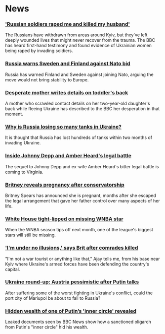 # News
### ['Russian soldiers raped me and killed my husband'](https://www.bbc.com/news/world-europe-61071243)
The Russians have withdrawn from areas around Kyiv, but they've left deeply wounded lives that might never recover from the trauma. The BBC has heard first-hand testimony and found evidence of Ukrainian women being raped by invading soldiers.
### [Russia warns Sweden and Finland against Nato bid](https://www.bbc.com/news/world-europe-61066503)
Russia has warned Finland and Sweden against joining Nato, arguing the move would not bring stability to Europe. 
### [Desperate mother writes details on toddler's back](https://www.bbc.com/news/world-europe-61071172)
A mother who scrawled contact details on her two-year-old daughter's back while fleeing Ukraine has described to the BBC her desperation in that moment.
### [Why is Russia losing so many tanks in Ukraine?](https://www.bbc.com/news/world-61021388)
It is thought that Russia has lost hundreds of tanks within two months of invading Ukraine.
### [Inside Johnny Depp and Amber Heard's legal battle](https://www.bbc.com/news/world-us-canada-61070988)
The sequel to Johnny Depp and ex-wife Amber Heard's bitter legal battle is coming to Virginia. 
### [Britney reveals pregnancy after conservatorship](https://www.bbc.com/news/entertainment-arts-61075379)
Britney Spears has announced she is pregnant, months after she escaped the legal arrangement that gave her father control over many aspects of her life.
### [White House tight-lipped on missing WNBA star](https://www.bbc.com/news/world-us-canada-61075220)
When the WNBA season tips off next month, one of the league's biggest stars will still be missing.
### ['I'm under no illusions,' says Brit after comrades killed](https://www.bbc.com/news/world-europe-61058139)
"I'm not a war tourist or anything like that," Ajay tells me, from his base near Kyiv where Ukraine's armed forces have been defending the country's capital.
### [Ukraine round-up: Austria pessimistic after Putin talks](https://www.bbc.com/news/world-europe-61071164)
After suffering some of the worst fighting in Ukraine's conflict, could the port city of Mariupol be about to fall to Russia?
### [Hidden wealth of one of Putin’s 'inner circle' revealed](https://www.bbc.com/news/world-europe-61028866)
Leaked documents seen by BBC News show how a sanctioned oligarch from Putin's "inner circle" hid his wealth.
